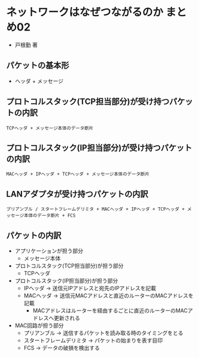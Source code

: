 # ネットワークはなぜつながるのか まとめ02
- 戸根勤 著

## パケットの基本形
- ヘッダ + メッセージ

## プロトコルスタック(TCP担当部分)が受け持つパケットの内訳
```
TCPヘッダ + メッセージ本体のデータ断片
```

## プロトコルスタック(IP担当部分)が受け持つパケットの内訳
```
MACヘッダ + IPヘッダ + TCPヘッダ + メッセージ本体のデータ断片
```

## LANアダプタが受け持つパケットの内訳
```
プリアンブル / スタートフレームデリミタ + MACヘッダ + IPヘッダ + TCPヘッダ + メッセージ本体のデータ断片 + FCS
```

## パケットの内訳
- アプリケーションが担う部分
  - メッセージ本体
- プロトコルスタック(TCP担当部分)が担う部分
  - TCPヘッダ
- プロトコルスタック(IP担当部分)が担う部分
  - IPヘッダ -> 送信元IPアドレスと宛先のIPアドレスを記載
  - MACヘッダ -> 送信元MACアドレスと直近のルーターのMACアドレスを記載
    - MACアドレスはルーターを経由するごとに直近のルーターのMACアドレスへ更新される
- MAC回路が担う部分
  - プリアンブル -> 送信するパケットを読み取る時のタイミングをとる
  - スタートフレームデリミタ -> パケットの始まりを表す目印
  - FCS -> データの破損を検出する

